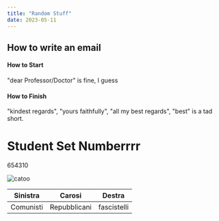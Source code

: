 ```yaml
---
title: "Random Stuff"
date: 2023-05-11
---
```


## How to write an email

#### How to Start
"dear Professor/Doctor" is fine, I guess

#### How to Finish
"kindest regards", "yours faithfully", "all my best regards", "best" is a tad short.


# Student Set Numberrrr
654310

![catoo](/notes/img/2023-01-30-15-06-29.png)


| Sinistra | Carosi     | Destra    |
| -------- | ---------- | --------- |
|Comunisti |Repubblicani|fascistelli|
